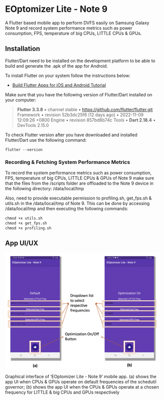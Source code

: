 # EOptomizer Lite - Note 9
A Flutter based mobile app to perform DVFS easily on Samsung Galaxy Note 9 and record system performance metrics such as power consumption, FPS, temperature of big CPUs, LITTLE CPUs & GPUs.

## Installation

Flutter/Dart need to be installed on the development platform to be able to build and generate the .apk of the app for Android.

To install Flutter on your system follow the instructions below:
- [Build Flutter Apps for iOS and Android Tutorial](https://youtube.com/playlist?list=PLSzsOkUDsvdtl3Pw48-R8lcK2oYkk40cm)

Make sure that you have the following version of Flutter/Dart installed on your computer:

> **Flutter 3.3.8** • channel stable • https://github.com/flutter/flutter.git
> Framework • revision 52b3dc25f6 (12 days ago) • 2022-11-09 12:09:26 +0800
> Engine • revision 857bd6b74c
> Tools • **Dart 2.18.4** • DevTools 2.15.0

To check Flutter version after you have downloaded and installed Flutter/Dart use the following command:
```
flutter --version
```	

### Recording & Fetching System Performance Metrics

To record the system performance metrics such as power consumption, FPS, temperature of big CPUs, LITTLE CPUs & GPUs of Note 9 make sure that the files from the /scripts folder are offloaded to the Note 9 device in the following directory: /data/local/tmp

Also, need to provide executable permission to profiling.sh, get_fps.sh & utils.sh in the /data/local/tmp of Note 9. This can be done by accessing /data/local/tmp and then executing the following commands:

```
chmod +x utils.sh
chmod +x get_fps.sh
chmod +x profiling.sh
```	

## App UI/UX

![Graphical interface of ‘EOptomizer Lite - Note 9’ mobile app. (a) shows the app UI when CPUs & GPUs operate on default frequencies of the schedutil governor; (b) shows the app UI when the CPUs & GPUs operate at a chosen frequency for LITTLE & big CPUs and GPUs respectively](EOptomizer-Lite.png)

Graphical interface of ‘EOptomizer Lite - Note 9’ mobile app. (a) shows the app UI when CPUs & GPUs operate on default frequencies of the schedutil governor; (b) shows the app UI when the CPUs & GPUs operate at a chosen frequency for LITTLE & big CPUs and GPUs respectively
